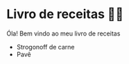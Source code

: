 # Livro de receitas :woman_cook:

Óla! Bem vindo ao meu livro de receitas

 - Strogonoff de carne
 - Pavê
 